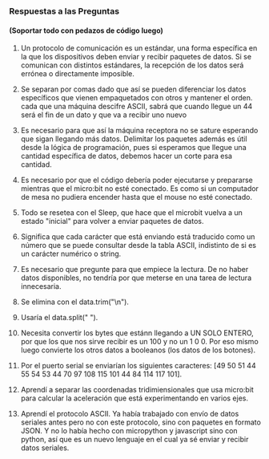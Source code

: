 ### Respuestas a las Preguntas

#### (Soportar todo con pedazos de código luego)

1. Un protocolo de comunicación es un estándar, una forma específica en la que los dispositivos deben enviar y recibir paquetes de datos. Si se comunican con distintos estándares, la recepción de los datos será errónea o directamente imposible. 

2. Se separan por comas dado que así se pueden diferenciar los datos específicos que vienen empaquetados con otros y mantener el orden. cada que una máquina descifre ASCII, sabrá que cuando llegue un 44 será el fin de un dato y que va a recibir uno nuevo

3. Es necesario para que así la máquina receptora no se sature esperando que sigan llegando más datos. Delimitar los paquetes además es útil desde la lógica de programación, pues si esperamos que llegue una cantidad específica de datos, debemos hacer un corte para esa cantidad. 

4. Es necesario por que el código debería poder ejecutarse y prepararse mientras que el micro:bit no esté conectado. Es como si un computador de mesa no pudiera encender hasta que el mouse no esté conectado. 

5. Todo se resetea con el Sleep, que hace que el microbit vuelva a un estado "inicial" para volver a enviar paquetes de datos. 

6. Significa que cada carácter que está enviando está traducido como un número que se puede consultar desde la tabla ASCII, indistinto de si es un carácter numérico o string. 

7. Es necesario que pregunte para que empiece la lectura. De no haber datos disponibles, no tendría por que meterse en una tarea de lectura innecesaria. 

8. Se elimina con el data.trim("\n").

9. Usaría el data.split(" ").

10. Necesita convertir los bytes que estánn llegando a UN SOLO ENTERO, por que los que nos sirve recibir es un 100 y no un 1 0 0. Por eso mismo luego convierte los otros datos a booleanos (los datos de los botones).

11. Por el puerto serial se enviarían los siguientes caracteres: 
[49 50 51 44 55 54 53 44 70 97 108 115 101 44 84 114 117 101].

12. Aprendí a separar las coordenadas tridimiensionales que usa micro:bit para calcular la aceleración que está experimentando en varios ejes.

13. Aprendí el protocolo ASCII. Ya había trabajado con envío de datos seriales antes pero no con este protocolo, sino con paquetes en formato JSON. Y no lo había hecho con micropython y javascript sino con python, así que es un nuevo lenguaje en el cual ya sé enviar y recibir datos seriales. 
